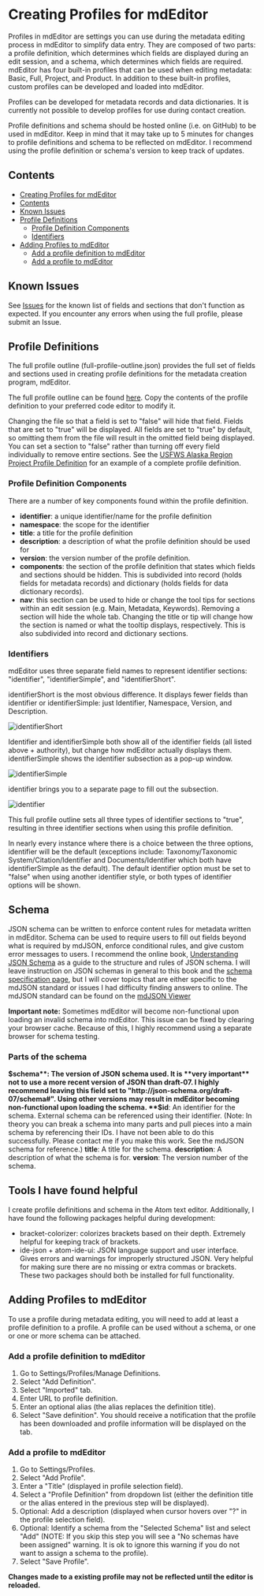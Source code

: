 # Creating Profiles for mdEditor
Profiles in mdEditor are settings you can use during the metadata editing process in mdEditor to simplify data entry. They are composed of two parts: a profile definition, which determines which fields are displayed during an edit session, and a schema, which determines which fields are required. mdEditor has four built-in profiles that can be used when editing metadata: Basic, Full, Project, and Product. In addition to these built-in profiles, custom profiles can be developed and loaded into mdEditor.

Profiles can be developed for metadata records and data dictionaries. It is currently not possible to develop profiles for use during contact creation.

Profile definitions and schema should be hosted online (i.e. on GitHub) to be used in mdEditor. Keep in mind that it may take up to 5 minutes for changes to profile definitions and schema to be reflected on mdEditor. I recommend using the profile definition or schema's version to keep track of updates.

## Contents
<!-- TOC depthFrom:1 depthTo:6 withLinks:1 updateOnSave:1 orderedList:0 -->
- [Creating Profiles for mdEditor](#creating-profiles-for-mdeditor)
- [Contents](#contents)
- [Known Issues](#known-issues)
- [Profile Definitions](#profile-definitions)
	- [Profile Definition Components](#profile-definition-components)
	- [Identifiers](#identifiers)
- [Adding Profiles to mdEditor](#adding-profiles-to-mdeditor)
	- [Add a profile definition to mdEditor](#add-a-profile-definition-to-mdeditor)
	- [Add a profile to mdEditor](#add-a-profile-to-mdeditor)

<!-- /TOC -->
## Known Issues
See [Issues](https://github.com/twisneskie/mdEditor-profile-creation/issues) for the known list of fields and sections that don't function as expected. If you encounter any errors when using the full profile, please submit an Issue.

## Profile Definitions
The full profile outline (full-profile-outline.json) provides the full set of fields and sections used in creating profile definitions for the metadata creation program, mdEditor.

The full profile outline can be found [here](https://raw.githubusercontent.com/twisneskie/mdEditor-profile-creation/main/full-profile-outline.json). Copy the contents of the profile definition to your preferred code editor to modify it.

Changing the file so that a field is set to "false" will hide that field. Fields that are set to "true" will be displayed. All fields are set to "true" by default, so omitting them from the file will result in the omitted field being displayed. You can set a section to "false" rather than turning off every field individually to remove entire sections. See the [USFWS Alaska Region Project Profile Definition](https://raw.githubusercontent.com/twisneskie/ak-md-profiles/dev/ak-proj-profile.json) for an example of a complete profile definition.

### Profile Definition Components
There are a number of key components found within the profile definition.
- **identifier**: a unique identifier/name for the profile definition
- **namespace**: the scope for the identifier
- **title**: a title for the profile definition
- **description**: a description of what the profile definition should be used for
- **version**: the version number of the profile definition.
- **components**: the section of the profile definition that states which fields and sections should be hidden. This is subdivided into record (holds fields for metadata records) and dictionary (holds fields for data dictionary records).
- **nav**: this section can be used to hide or change the tool tips for sections within an edit session (e.g. Main, Metadata, Keywords). Removing a section will hide the whole tab. Changing the title or tip will change how the section is named or what the tooltip displays, respectively. This is also subdivided into record and dictionary sections.

### Identifiers
mdEditor uses three separate field names to represent identifier sections: "identifier", "identifierSimple", and "identifierShort".

identifierShort is the most obvious difference. It displays fewer fields than identifier or identifierSimple: just Identifier, Namespace, Version, and Description.

![identifierShort](pictures/identifierShort.png)


Identifier and identifierSimple both show all of the identifier fields (all listed above + authority), but change how mdEditor actually displays them. identifierSimple shows the identifier subsection as a pop-up window.

![identifierSimple](pictures/identifierSimple.png)

identifier brings you to a separate page to fill out the subsection.

![identifier](pictures/identifier.png)

This full profile outline sets all three types of identifier sections to "true", resulting in three identifier sections when using this profile definition.

In nearly every instance where there is a choice between the three options, identifier will be the default (exceptions include: Taxonomy/Taxonomic System/Citation/Identifier and Documents/Identifier which both have identifierSimple as the default). The default identifier option must be set to "false" when using another identifier style, or both types of identifier options will be shown.

## Schema
JSON schema can be written to enforce content rules for metadata written in mdEditor. Schema can be used to require users to fill out fields beyond what is required by mdJSON, enforce conditional rules, and give custom error messages to users. I recommend the online book, [Understanding JSON Schema](https://json-schema.org/understanding-json-schema/index.html) as a guide to the structure and rules of JSON schema. I will leave instruction on JSON schemas in general to this book and the [schema specification page](https://json-schema.org/draft/2020-12/json-schema-core.html), but I will cover topics that are either specific to the mdJSON standard or issues I had difficulty finding answers to online. The mdJSON standard can be found on the [mdJSON Viewer](https://adiwg.github.io/mdTools/#viewer-page)

**Important note:** Sometimes mdEditor will become non-functional upon loading an invalid schema into mdEditor. This issue can be fixed by clearing your browser cache. Because of this, I highly recommend using a separate browser for schema testing.

### Parts of the schema
**$schema**: The version of JSON schema used. It is **very important** not to use a more recent version of JSON than draft-07. I highly recommend leaving this field set to "http://json-schema.org/draft-07/schema#". Using other versions may result in mdEditor becoming non-functional upon loading the schema.
**$id**: An identifier for the schema. External schema can be referenced using their identifier. (Note: In theory you can break a schema into many parts and pull pieces into a main schema by referencing their IDs. I have not been able to do this successfully. Please contact me if you make this work. See the mdJSON schema for reference.)
**title**: A title for the schema.
**description**: A description of what the schema is for.
**version**: The version number of the schema.

## Tools I have found helpful
I create profile definitions and schema in the Atom text editor. Additionally, I have found the following packages helpful during development:
- bracket-colorizer: colorizes brackets based on their depth. Extremely helpful for keeping track of brackets.
- ide-json + atom-ide-ui: JSON language support and user interface. Gives errors and warnings for improperly structured JSON. Very helpful for making sure there are no missing or extra commas or brackets. These two packages should both be installed for full functionality.

## Adding Profiles to mdEditor
To use a profile during metadata editing, you will need to add at least a profile definition to a profile. A profile can be used without a schema, or one or one or more schema can be attached.

### Add a profile definition to mdEditor
1. Go to Settings/Profiles/Manage Definitions.
2. Select "Add Definition".
3. Select "Imported" tab.
3. Enter URL to profile definition.
4. Enter an optional alias (the alias replaces the definition title).
5. Select "Save definition". You should receive a notification that the profile has been downloaded and profile information will be displayed on the tab.

### Add a profile to mdEditor
1. Go to Settings/Profiles.
2. Select "Add Profile".
3. Enter a "Title" (displayed in profile selection field).
4. Select a "Profile Definition" from dropdown list (either the definition title or the alias entered in the previous step will be displayed).
5. Optional: Add a description (displayed when cursor hovers over "?" in the profile selection field).
4. Optional: Identify a schema from the "Selected Schema" list and select "Add" (NOTE: If you skip this step you will see a "No schemas have been assigned" warning. It is ok to ignore this warning if you do not want to assign a schema to the profile).
5. Select "Save Profile".

**Changes made to a existing profile may not be reflected until the editor is reloaded.**
